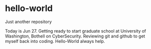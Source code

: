 # hello-world
Just another repository

Today is Jun 27. Getting ready to start graduate school at University of Washington, Bothell on CyberSecurity. Reviewing git and github to get myself back into coding. Hello-World always help.
